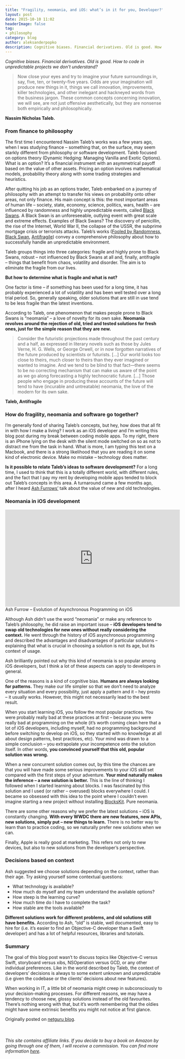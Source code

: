 ```yaml
---
title: "Fragility, neomania, and iOS: what’s in it for you, Developer?"
layout: post
date: 2015-10-10 11:02
headerImage: false
tag:
- philosophy
category: blog
author: aleksanderpopko
description: Cognitive biases. Financial derivatives. Old is good. How to code in unpredictable projects we don't understand?.
---
```

*Cognitive biases. Financial derivatives. Old is good. How to code in unpredictable projects we don't understand?*

>Now close your eyes and try to imagine your future surroundings in, say, five, ten, or twenty-five years. Odds are your imagination will produce new things in it, things we call innovation, improvements, killer technologies, and other inelegant and hackneyed words from the business jargon. These common concepts concerning innovation, we will see, are not just offensive aesthetically, but they are nonsense both empirically and philosophically. 

**Nassim Nicholas Taleb.**

### From finance to philosophy

The first time I encountered Nassim Taleb’s works was a few years ago, when I was studying finance – something that, on the surface, may seem starkly different from philosophy or software development. Taleb focused on options theory (Dynamic Hedging: Managing Vanilla and Exotic Options). What is an option? It’s a financial instrument with an asymmetrical payoff based on the value of other assets. Pricing an option involves mathematical models, probability theory along with some trading strategies and heuristics.

After quitting his job as an options trader, Taleb embarked on a journey of philosophy with an attempt to transfer his views on probability onto other areas, not only finance. His main concept is this: the most important areas of human life – society, state, economy, science, politics, wars, health – are influenced by randomness and highly unpredictable events, called [Black Swans](https://en.wikipedia.org/wiki/Black_swan_theory). A Black Swan is an unforeseeable, outlying event with great scale and extreme effects. Examples of Black Swans? The discovery of penicillin, the rise of the Internet, World War II, the collapse of the USSR, the subprime mortgage crisis or terrorists attacks. Taleb’s works ([Fooled by Randomness](https://www.amazon.com/gp/product/0812975219?ie=UTF8&tag=aleksanderpop-20&camp=1789&linkCode=xm2&creativeASIN=0812975219), [Black Swan](https://www.amazon.com/gp/product/081297381X?ie=UTF8&tag=aleksanderpop-20&camp=1789&linkCode=xm2&creativeASIN=081297381X), [Antifragile](https://www.amazon.com/gp/product/0812979680?ie=UTF8&tag=aleksanderpop-20&camp=1789&linkCode=xm2&creativeASIN=0812979680)) convey a comprehensive philosophy about how to successfully handle an unpredictable environment.

Taleb groups things into three categories: fragile and highly prone to Black Swans, robust – not influenced by Black Swans at all and, finally, antifragile – things that benefit from chaos, volatility and disorder. The aim is to eliminate the fragile from our lives.

**But how to determine what is fragile and what is not?**

One factor is time – if something has been used for a long time, it has probably experienced a lot of volatility and has been well tested over a long trial period. So, generally speaking, older solutions that are still in use tend to be less fragile than the latest inventions.

According to Taleb, one phenomenon that makes people prone to Black Swans is “neomania” – a love of novelty for its own sake. **Neomania revolves around the rejection of old, tried and tested solutions for fresh ones, just for the simple reason that they are new.**

> Consider the futuristic projections made throughout the past century and a half, as expressed in literary novels such as those by Jules Verne, H. G. Wells, or George Orwell, or in now forgotten narratives of the future produced by scientists or futurists. […] Our world looks too close to theirs, much closer to theirs than they ever imagined or wanted to imagine. And we tend to be blind to that fact—there seems to be no correcting mechanism that can make us aware of the point as we go along forecasting a highly technocratic future. […] Those people who engage in producing these accounts of the future will tend to have (incurable and untreatable) neomania, the love of the modern for its own sake.

**Taleb, Antifragile**

### How do fragility, neomania and software go together?
I’m generally fond of sharing Taleb’s concepts, but hey, how does that all fit in with how I make a living? I work as an iOS developer and I’m writing this blog post during my break between coding mobile apps. To my right, there is an iPhone lying on the desk with the silent mode switched on so as not to distract me from the task in hand. What is more, I am typing this text on a Macbook, and there is a strong likelihood that you are reading it on some kind of electronic device. Make no mistake – technology does matter.

**Is it possible to relate Taleb’s ideas to software development?** For a long time, I used to think that this is a totally different world, with different rules, and the fact that I pay my rent by developing mobile apps tended to block out Taleb’s concepts in this area. A turnaround came a few months ago, after I heard [Ash Furrows’](https://ashfurrow.com/) talk about the value of new and old technologies.

### Neomania in iOS development
<iframe width="560" height="310" src="https://www.youtube.com/embed/FZHBk1XMvEA" frameborder="0" allowfullscreen></iframe>
Ash Furrow – Evolution of Asynchronous Programming on iOS

Although Ash didn’t use the word “neomania” or make any reference to Taleb’s philosophy, he did raise an important issue – **iOS developers tend to swap old technologies for new ones without really considering the context.** He went through the history of iOS asynchronous programming and described the advantages and disadvantages of particular solutions – explaining that what is crucial in choosing a solution is not its age, but its context of usage.

Ash brilliantly pointed out why this kind of neomania is so popular among iOS developers, but I think a lot of these aspects can apply to developers in general.

One of the reasons is a kind of cognitive bias. **Humans are always looking for patterns.** They make our life simpler so that we don’t need to analyze every situation and every possibility, just apply a pattern and it – hey presto – it usually works. However, this might not necessarily lead to the best result.

When you start learning iOS, you follow the most popular practices. You were probably really bad at these practices at first – because you were really bad at programming on the whole (it’s worth coming clean here that a lot of iOS developers, including myself, had no programming background before switching to develop on iOS, so they started with no knowledge at all about design patterns, best practices, etc). Your mind was drawn to a simple conclusion – you extrapolate your incompetence onto the solution itself. In other words, **you convinced yourself that this old, popular solution was wrong.**

When a new concurrent solution comes out, by this time the chances are that you will have made some serious improvements to your iOS skill set compared with the first steps of your adventure. **Your mind naturally makes the inference – a new solution is better.**
This is the line of thinking I followed when I started learning about blocks. I was fascinated by this solution and I used (or rather – overused) blocks everywhere I could. I became so obsessed with this idea to the point where I couldn’t even imagine starting a new project without installing [BlocksKit](https://github.com/BlocksKit/BlocksKit). Pure neomania.

There are some other reasons why we prefer the latest solutions – iOS is constantly changing. **With every WWDC there are new features, new APIs, new solutions, simply put – new things to learn.** There is no better way to learn than to practice coding, so we naturally prefer new solutions when we can.

Finally, Apple is really good at marketing. This refers not only to new devices, but also to new solutions from the developer’s perspective.

### Decisions based on context
Ash suggested we choose solutions depending on the context, rather than their age. Try asking yourself some contextual questions:

* What technology is available?
* How much do myself and my team understand the available options?
* How steep is the learning curve?
* How much time do I have to complete the task?
* How stable are the tools available?

**Different solutions work for different problems, and old solutions still have benefits.** According to Ash, ”old” is stable, well documented, easy to hire for (i.e. it’s easier to find an Objective-C developer than a Swift developer) and has a lot of helpful resources, libraries and tutorials.

### Summary
The goal of this blog post wasn’t to discuss topics like Objective-C versus Swift, storyboard versus xibs, NSOperation versus GCD, or any other individual preferences. Like in the world described by Taleb, the context of developers’ decisions is always to some extent unknown and unpredictable (i.e given the codebase or the clients’ decisions about new features).

When working in IT, a little bit of neomania might creep in subconsciously to your decision-making processes. For different reasons, we may have a tendency to choose new, glossy solutions instead of the old favourites. There’s nothing wrong with that, but it’s worth remembering that the oldies might have some extrinsic benefits you might not notice at first glance.

Originally posted on [netguru blog](https://www.netguru.co/blog/fragility-and-neomania-ios-developer).
<br>
<br>
<br>
<br>
*This site contains affiliate links. If you decide to buy a book on Amazon by going through one of them, I will receive a commission. You can find more information [here](https://affiliate-program.amazon.com/).*
